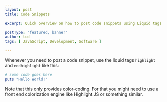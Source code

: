 ```yaml
---
layout: post
title: Code Snippets

excerpt: Quick overview on how to post code snippets using Liquid tags and how to escape or not escape markdown and HTML in your blog entries.

postType: "featured, banner"
author: tcd
tags: [ JavaScript, Development, Software ]

---
```


Whenever you need to post a code snippet, use the liquid tags `highlight` and `endhighlight` like this:

````ruby
# some code goes here
puts "Hello World!"
````

Note that this only provides color-coding. For that you might need to use a front end colorization engine like Highlight.JS or something similar.